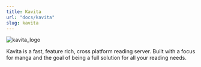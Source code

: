 ```yaml
---
title: Kavita
url: "docs/kavita"
slug: kavita
---
```


![kavita_logo](../images/media_center/kavita.png)

Kavita is a fast, feature rich, cross platform reading server. Built with a focus for manga and the goal of being a full solution for all your reading needs.